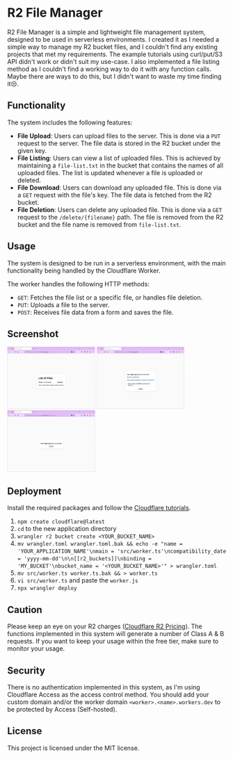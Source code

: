 # R2 File Manager

R2 File Manager is a simple and lightweight file management system, designed to be used in serverless environments. I created it as I needed a simple way to manage my R2 bucket files, and I couldn't find any existing projects that met my requirements. The example tutorials using curl/put/S3 API didn't work or didn't suit my use-case. I also implemented a file listing method as I couldn't find a working way to do it with any function calls. Maybe there are ways to do this, but I didn't want to waste my time finding it😒.

## Functionality

The system includes the following features:

- **File Upload**: Users can upload files to the server. This is done via a `PUT` request to the server. The file data is stored in the R2 bucket under the given key.
- **File Listing**: Users can view a list of uploaded files. This is achieved by maintaining a `file-list.txt` in the bucket that contains the names of all uploaded files. The list is updated whenever a file is uploaded or deleted.
- **File Download**: Users can download any uploaded file. This is done via a `GET` request with the file's key. The file data is fetched from the R2 bucket.
- **File Deletion**: Users can delete any uploaded file. This is done via a `GET` request to the `/delete/{filename}` path. The file is removed from the R2 bucket and the file name is removed from `file-list.txt`.

## Usage

The system is designed to be run in a serverless environment, with the main functionality being handled by the Cloudflare Worker.

The worker handles the following HTTP methods:

- `GET`: Fetches the file list or a specific file, or handles file deletion.
- `PUT`: Uploads a file to the server.
- `POST`: Receives file data from a form and saves the file.

## Screenshot

<img src="screenshot/ss1.png" alt="main" width="40%"/> <img src="screenshot/ss2.png" alt="upload" width="40%"/> <img src="screenshot/ss3.png" alt="delete" width="40%"/>

## Deployment

Install the required packages and follow the [Cloudflare tutorials](https://developers.cloudflare.com/workers/tutorials/configure-your-cdn/).

1. `npm create cloudflare@latest`
2. `cd` to the new application directory
3. `wrangler r2 bucket create <YOUR_BUCKET_NAME>`
4. `mv wrangler.toml wrangler.toml.bak && echo -e "name = 'YOUR_APPLICATION_NAME'\nmain = 'src/worker.ts'\ncompatibility_date = 'yyyy-mm-dd'\n\n[[r2_buckets]]\nbinding = 'MY_BUCKET'\nbucket_name = '<YOUR_BUCKET_NAME>'" > wrangler.toml`
5. `mv src/worker.ts worker.ts.bak && > worker.ts`
6. `vi src/worker.ts` and paste the `worker.js`
7. `npx wrangler deploy`

## Caution

Please keep an eye on your R2 charges ([Cloudflare R2 Pricing](https://developers.cloudflare.com/r2/pricing/)). The functions implemented in this system will generate a number of Class A & B requests. If you want to keep your usage within the free tier, make sure to monitor your usage.

## Security

There is no authentication implemented in this system, as I'm using Cloudflare Access as the access control method. You should add your custom domain and/or the worker domain `<worker>.<name>.workers.dev` to be protected by Access (Self-hosted).

## License

This project is licensed under the MIT license.

